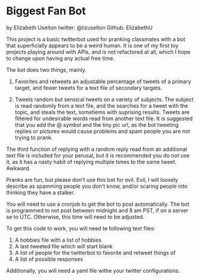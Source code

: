 Biggest Fan Bot
===============
by Elizabeth Uselton
twitter: @lizuselton
Github: ElizabethU

This project is a basic twitterbot used for pranking classmates with a bot that superficially appears to be a weird human. It is one of my first toy projects playing around with APIs, and is not refactored at all, which I hope to change upon having any actual free time.

The bot does two things, mainly.

1. Favorites and retweets an adjustable percentage of tweets of a primary target, and fewer tweets for a text file of secondary targets.

2. Tweets random but sensical tweets on a variety of subjects. The subject is read randomly from a text file, and the searches for a tweet with the topic, and steals the text, sometiems with suprising results. Tweets are filtered for undesirable words read from another text file. It is suggested that you add the @ symbol and the tiny pic url, as the bot tweeting replies or pictures would cause problems and spam people you are not trying to prank.

The third function of replying with a random reply read from an additional text file is included for your perusal, but it is recommended you do not use it, as it has a nasty habit of replying multiple times to the same tweet. Awkward.

Pranks are fun, but please don't use this bot for evil. Evil, I will loosely describe as spamming people you don't know, and/or scaring people into thinking they have a stalker.

You will need to use a cronjob to get the bot to post automatically. The bot is programmed to not post between midnight and 8 am PST, if on a server se to UTC. Otherwise, this time will need to be adjusted.

To get this code to work, you will need te following text files:
1. A hobbies file with a list of hobbies
2. A last tweeted file which will start blank
3. A list of people for the twitterbot to favorite and retweet things of
4. A list of possible responses

Additionally, you will need a yaml file withe your twitter configurations.